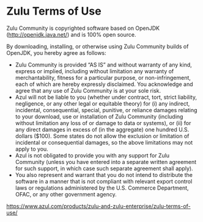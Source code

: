 # Zulu Terms of Use

Zulu Community is copyrighted software based on OpenJDK
(<http://openjdk.java.net/>) and is 100% open source.

By downloading, installing, or otherwise using Zulu Community builds of OpenJDK,
you hereby agree as follows:

*   Zulu Community is provided “AS IS” and without warranty of any kind, express
    or implied, including without limitation any warranty of merchantability,
    fitness for a particular purpose, or non-infringement, each of which are
    hereby expressly disclaimed.  You acknowledge and agree that any use of
    Zulu Community is at your sole risk.
*   Azul will not be liable to you (whether under contract, tort, strict
    liability, negligence, or any other legal or equitable theory) for (i) any
    indirect, incidental, consequential, special, punitive, or reliance damages
    relating to your download, use or installation of Zulu Community (including
    without limitation any loss of or damage to data or systems), or (ii) for
    any direct damages in excess of (in the aggregate) one hundred U.S. dollars
    ($100).  Some states do not allow the exclusion or limitation of incidental
    or consequential damages, so the above limitations may not apply to you.
*   Azul is not obligated to provide you with any support for Zulu Community
    (unless you have entered into a separate written agreement for such support,
    in which case such separate agreement shall apply).
*   You also represent and warrant that you do not intend to distribute the
    software in a manner that is not compliant with relevant export control laws
    or regulations administered by the U.S. Commerce Department, OFAC, or any
    other government agency.

<https://www.azul.com/products/zulu-and-zulu-enterprise/zulu-terms-of-use/>
